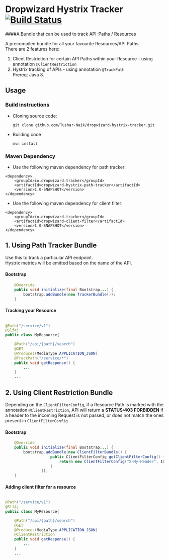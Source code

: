 # Dropwizard Hystrix Tracker [![Build Status](https://travis-ci.org/Tushar-Naik/dropwizard-hystrix-tracker.svg?branch=master)](https://travis-ci.org/Tushar-Naik/dropwizard-hystrix-tracker)
####A Bundle that can be used to track API-Paths / Resources 

A precompiled bundle for all your favourite Resources/API Paths.<br>
There are 2 features here:
1. Client Restriction for certain API Paths within your Resource - using annotation ```@ClientRestriction```
2. Hystrix tracking of APIs - using annotation  ```@TrackPath```<br>
Prereq: Java 8.
 
## Usage
 
### Build instructions
  - Cloning source code:

        git clone github.com/Tushar-Naik/dropwizard-hystrix-tracker.git

  - Building code

        mvn install

### Maven Dependency
* Use the following maven dependency for path tracker:
```
<dependency>
    <groupId>io.dropwizard.tracker</groupId>
    <artifactId>dropwizard-hystrix-path-tracker</artifactId>
    <version>1.0-SNAPSHOT</version>
</dependency>
```
* Use the following maven dependency for client filter:
```
<dependency>
    <groupId>io.dropwizard.tracker</groupId>
    <artifactId>dropwizard-client-filter</artifactId>
    <version>1.0-SNAPSHOT</version>
</dependency>
```

## 1. Using Path Tracker Bundle
Use this to track a particular API endpoint.<br>
Hystrix metrics will be emitted based on the name of the API.
#### Bootstrap
```java
    @Override
    public void initialize(final Bootstrap...) {
        bootstrap.addBundle(new TrackerBundle());
    }
```
#### Tracking your Resource
```java
    
@Path("/service/v1")
@Slf4j
public class MyResource{

    @Path("/api/{path}/search")
    @GET
    @Produces(MediaType.APPLICATION_JSON)
    @TrackPath("/service/*")
    public void getResponse() {
        ...    
    }
    ...
```

## 2. Using Client Restriction Bundle
Depending on the ```ClientFilterConfig```, if a Resource Path is marked with the annotation
 ```@ClientRestriction```, API will return a **STATUS:403 FORBIDDEN** if a header to the incoming Request is not passed, or does not match the ones present in ```ClientFilterConfig```
#### Bootstrap
```java
    @Override
    public void initialize(final Bootstrap...) {
        bootstrap.addBundle(new ClientFilterBundle() {
                    public ClientFilterConfig getClientFilterConfig() {
                        return new ClientFilterConfig("X-My-Header", ImmutableSet.of("ValidClient1", "ValidClient2")));
                    }
                });
    }
```
#### Adding client filter for a resource 
```java
    
@Path("/service/v1")
@Slf4j
public class MyResource{

    @Path("/api/{path}/search")
    @GET
    @Produces(MediaType.APPLICATION_JSON)
    @ClientRestriction
    public void getResponse() {
        ...    
    }
    ...
```
